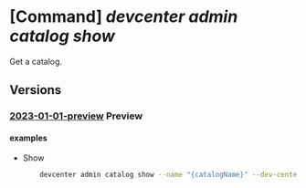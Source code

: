 # [Command] _devcenter admin catalog show_

Get a catalog.

## Versions

### [2023-01-01-preview](/Resources/mgmt-plane/L3N1YnNjcmlwdGlvbnMve30vcmVzb3VyY2Vncm91cHMve30vcHJvdmlkZXJzL21pY3Jvc29mdC5kZXZjZW50ZXIvZGV2Y2VudGVycy97fS9jYXRhbG9ncy97fQ==/2023-01-01-preview.xml) **Preview**

<!-- mgmt-plane /subscriptions/{}/resourcegroups/{}/providers/microsoft.devcenter/devcenters/{}/catalogs/{} 2023-01-01-preview -->

#### examples

- Show
    ```bash
        devcenter admin catalog show --name "{catalogName}" --dev-center-name "Contoso" --resource-group "rg1"
    ```
